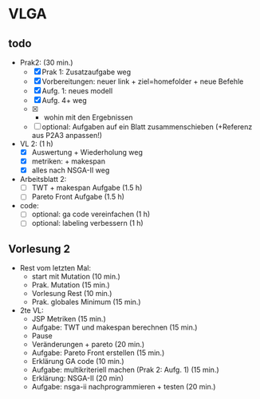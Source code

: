 # VLGA

## todo
* Prak2: (30 min.)
    * [X] Prak 1: Zusatzaufgabe weg
    * [X] Vorbereitungen: neuer link + ziel=homefolder + neue Befehle
    * [X] Aufg. 1: neues modell
    * [X] Aufg. 4+ weg
    * [X] + wohin mit den Ergebnissen
    * [ ] optional: Aufgaben auf ein Blatt zusammenschieben (+Referenz aus P2A3 anpassen!)
* VL 2: (1 h)
    * [X] Auswertung + Wiederholung weg
    * [X] metriken: + makespan
    * [X] alles nach NSGA-II weg
* Arbeitsblatt 2:
    * [ ] TWT + makespan Aufgabe (1.5 h)
    * [ ] Pareto Front Aufgabe (1.5 h)
* code:
    * [ ] optional: ga code vereinfachen (1 h)
    * [ ] optional: labeling verbessern (1 h)

## Vorlesung 2

* Rest vom letzten Mal:
    * start mit Mutation (10 min.)
    * Prak. Mutation (15 min.)
    * Vorlesung Rest (10 min.)
    * Prak. globales Minimum (15 min.)
* 2te VL:
    * JSP Metriken (15 min.)
    * Aufgabe: TWT und makespan berechnen (15 min.)
    * Pause
    * Veränderungen + pareto (20 min.)
    * Aufgabe: Pareto Front erstellen (15 min.)
    * Erklärung GA code (10 min.)
    * Aufgabe: multikriteriell machen (Prak 2: Aufg. 1) (15 min.)
    * Erklärung: NSGA-II (20 min)
    * Aufgabe: nsga-ii nachprogrammieren + testen (20 min.)
